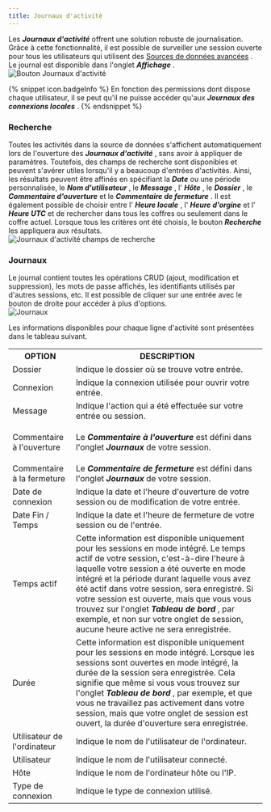 ```yaml
---
title: Journaux d'activité
---
```

Les ***Journaux d'activité*** offrent une solution robuste de journalisation. Grâce à cette fonctionnalité, il est possible de surveiller une session ouverte pour tous les utilisateurs qui utilisent des [Sources de données avancées](/fr/rdm/mac/data-sources/data-sources-types/advanced-data-sources/) . Le journal est disponible dans l'onglet ***Affichage*** .  
![Bouton Journaux d'activité](https://webdevolutions.azureedge.net/docs/fr/rdm/mac/RDMMac0037.png) 

{% snippet icon.badgeInfo %} 
En fonction des permissions dont dispose chaque utilisateur, il se peut qu'il ne puisse accéder qu'aux ***Journaux des connexions locales*** . 
{% endsnippet %}
 
### Recherche 

Toutes les activités dans la source de données s'affichent automatiquement lors de l'ouverture des ***Journaux d'activité*** , sans avoir à appliquer de paramètres. Toutefois, des champs de recherche sont disponibles et peuvent s'avérer utiles lorsqu'il y a beaucoup d'entrées d'activités. Ainsi, les résultats peuvent être affinés en spécifiant la ***Date*** ou une période personnalisée, le ***Nom d'utilisateur*** , le ***Message*** , l' ***Hôte*** , le ***Dossier*** , le ***Commentaire d'ouverture*** et le ***Commentaire de fermeture*** . Il est également possible de choisir entre l' ***Heure locale*** , l' ***Heure d'orgine*** et l' ***Heure UTC*** et de rechercher dans tous les coffres ou seulement dans le coffre actuel. Lorsque tous les critères ont été choisis, le bouton ***Recherche*** les appliquera aux résultats.  
![Journaux d'activité champs de recherche](https://webdevolutions.azureedge.net/docs/fr/rdm/mac/RDMMac0038.png) 

### Journaux 
Le journal contient toutes les opérations CRUD (ajout, modification et suppression), les mots de passe affichés, les identifiants utilisés par d'autres sessions, etc. Il est possible de cliquer sur une entrée avec le bouton de droite pour accéder à plus d'options.  
![Journaux](https://webdevolutions.azureedge.net/docs/fr/rdm/mac/RDMMac0039.png) 

Les informations disponibles pour chaque ligne d'activité sont présentées dans le tableau suivant.  

<table>
	<tr>
		<th>
OPTION 
		</th>
		<th>
DESCRIPTION 
		</th>
	</tr>
	<tr>
		<td>
Dossier 
		</td>
		<td>
Indique le dossier où se trouve votre entrée. 
		</td>
	</tr>
	<tr>
		<td>
Connexion 
		</td>
		<td>
Indique la connexion utilisée pour ouvrir votre entrée. 
		</td>
	</tr>
	<tr>
		<td>
Message 
		</td>
		<td>
Indique l'action qui a été effectuée sur votre entrée ou session. 
		</td>
	</tr>
	<tr>
		<td>
Commentaire à l'ouverture 
		</td>
		<td>
		
Le ***Commentaire à l'ouverture*** est défini dans l'onglet ***Journaux*** de votre session. 
		</td>
	</tr>
	<tr>
		<td>
Commentaire à la fermeture 
		</td>
		<td>
Le ***Commentaire de fermeture*** est défini dans l'onglet ***Journaux*** de votre session. 
		</td>
	</tr>
	<tr>
		<td>
Date de connexion 
		</td>
		<td>
Indique la date et l'heure d'ouverture de votre session ou de modification de votre entrée. 
		</td>
	</tr>
	<tr>
		<td>
Date Fin / Temps 
		</td>
		<td>
Indique la date et l'heure de fermeture de votre session ou de l'entrée. 
		</td>
	</tr>
	<tr>
		<td>
Temps actif 
		</td>
		<td>
Cette information est disponible uniquement pour les sessions en mode intégré. Le temps actif de votre session, c'est-à-dire l'heure à laquelle votre session a été ouverte en mode intégré et la période durant laquelle vous avez été actif dans votre session, sera enregistré. Si votre session est ouverte, mais que vous vous trouvez sur l'onglet ***Tableau de bord*** , par exemple, et non sur votre onglet de session, aucune heure active ne sera enregistrée. 
		</td>
	</tr>
	<tr>
		<td>
Durée 
		</td>
		<td>
Cette information est disponible uniquement pour les sessions en mode intégré. Lorsque les sessions sont ouvertes en mode intégré, la durée de la session sera enregistrée. Cela signifie que même si vous vous trouvez sur l'onglet ***Tableau de bord*** , par exemple, et que vous ne travaillez pas activement dans votre session, mais que votre onglet de session est ouvert, la durée d'ouverture sera enregistrée. 
		</td>
	</tr>
	<tr>
		<td>
Utilisateur de l'ordinateur 
		</td>
		<td>
Indique le nom de l'utilisateur de l'ordinateur. 
		</td>
	</tr>
	<tr>
		<td>
Utilisateur 
		</td>
		<td>
Indique le nom de l'utilisateur connecté. 
		</td>
	</tr>
	<tr>
		<td>
Hôte 
		</td>
		<td>
Indique le nom de l'ordinateur hôte ou l'IP. 
		</td>
	</tr>
	<tr>
		<td>
Type de connexion 
		</td>
		<td>
Indique le type de connexion utilisé. 
		</td>
	</tr>
</table>



